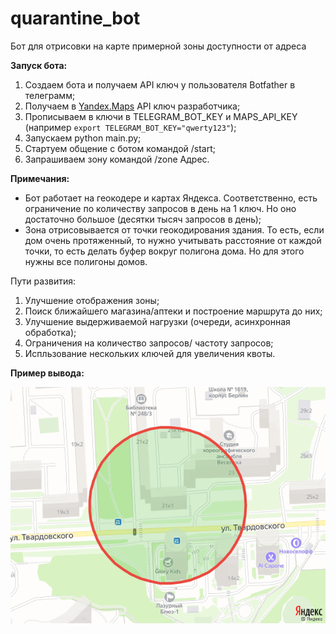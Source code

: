 # quarantine_bot
Бот для отрисовки на карте примерной зоны доступности от адреса

__Запуск бота:__
1. Создаем бота и получаем API ключ у пользователя Botfather в телеграмм;
2. Получаем в [Yandex.Maps](https://tech.yandex.ru/maps%20/ "Yandex.Maps") API ключ разработчика;
3. Прописываем в ключи в TELEGRAM_BOT_KEY и MAPS_API_KEY (например `export TELEGRAM_BOT_KEY="qwerty123"`);
4. Запускаем python main.py;
5. Стартуем общение с ботом командой /start;
6. Запрашиваем зону командой /zone Адрес.

__Примечания:__
- Бот работает на геокодере и картах Яндекса. Соответственно, есть ограничение по количеству запросов в день на 1 ключ. Но оно достаточно большое (десятки тысяч запросов в день);
- Зона отрисовывается от точки геокодирования здания. То есть, если дом очень протяженный, то нужно учитывать расстояние от каждой точки, то есть делать буфер вокруг полигона дома. Но для этого нужны все полигоны домов.

Пути развития:
1. Улучшение отображения зоны;
2. Поиск ближайшего магазина/аптеки и построение маршрута до них;
3. Улучшение выдерживаемой нагрузки (очереди, асинхронная обработка);
4. Ограничения на количество запросов/ частоту запросов;
5. Испльзование нескольких ключей для увеличения квоты.

__Пример вывода:__

![example](example_image.png)
